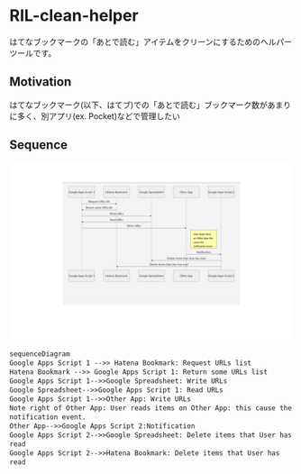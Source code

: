 # RIL-clean-helper
はてなブックマークの「あとで読む」アイテムをクリーンにするためのヘルパーツールです。

## Motivation
はてなブックマーク(以下、はてブ)での「あとで読む」ブックマーク数があまりに多く、別アプリ(ex. Pocket)などで管理したい

## Sequence
![overview image](https://github.com/kzmin/RIL-clean-helper/blob/master/sequence.png)

```mermaid
sequenceDiagram
Google Apps Script 1 -->> Hatena Bookmark: Request URLs list
Hatena Bookmark -->> Google Apps Script 1: Return some URLs list
Google Apps Script 1-->>Google Spreadsheet: Write URLs
Google Spreadsheet-->>Google Apps Script 1: Read URLs
Google Apps Script 1-->>Other App: Write URLs
Note right of Other App: User reads items on Other App: this cause the notification event.
Other App-->>Google Apps Script 2:Notification
Google Apps Script 2-->>Google Spreadsheet: Delete items that User has read
Google Apps Script 2-->>Hatena Bookmark: Delete items that User has read
```

